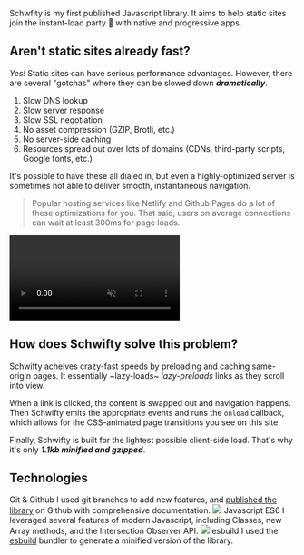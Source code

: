Schwfity is my first published Javascript library. It aims to help static sites join the instant-load party 🥳 with native and progressive apps.

## Aren't static sites already fast?
*Yes!* Static sites can have serious performance advantages. However, there are several "gotchas" where they can be slowed down ***dramatically***.

1. Slow DNS lookup
2. Slow server response
3. Slow SSL negotiation
4. No asset compression (GZIP, Brotli, etc.)
5. No server-side caching
6. Resources spread out over lots of domains (CDNs, third-party scripts, Google fonts, etc.)

It's possible to have these all dialed in, but even a highly-optimized server is sometimes not able to deliver smooth, instantaneous navigation.

> Popular hosting services like Netlify and Github Pages do a lot of these optimizations for you. That said, users on average connections can wait at least 300ms for page loads.

<video autoplay playsinline loop muted src="/_assets/images/schwifty/speedDemo.mp4"></video>

## How does Schwifty solve this problem?
Schwifty acheives crazy-fast speeds by preloading and caching same-origin pages. It essentially ~lazy-loads~ *lazy-preloads* links as they scroll into view.

When a link is clicked, the content is swapped out and navigation happens. Then Schwifty emits the appropriate events and runs the `onload` callback, which allows for the CSS-animated page transitions you see on this site.

Finally, Schwifty is built for the lightest possible client-side load. That's why it's only ***1.1kb minified and gzipped***.

## Technologies

<div class="technologies grid">

<Brick use="_bricks/atoms/tech.html">
	<TechName>Git & Github</TechName>
	<TechUse>
		I used git branches to add new features, and <a target="_blank" href="https://github.com/bradeneast/schwifty">published the library</a> on Github with comprehensive documentation.
	</TechUse>
	<TechLogo>
		<img src="/_assets/images/technologies/github.svg" />
	</TechLogo>
</Brick>

<Brick use="_bricks/atoms/tech.html">
	<TechName>Javascript ES6</TechName>
	<TechUse>
		I leveraged several features of modern Javascript, including Classes, new Array methods, and the Intersection Observer API.
	</TechUse>
	<TechLogo>
		<img src="/_assets/images/technologies/javascript.svg" />
	</TechLogo>
</Brick>

<Brick use="_bricks/atoms/tech.html">
	<TechName>esbuild</TechName>
	<TechUse>
		I used the <a target="_blank" href="https://github.com/evanw/esbuild">esbuild</a> bundler to generate a minified version of the library.
	</TechUse>
</Brick>

</div>